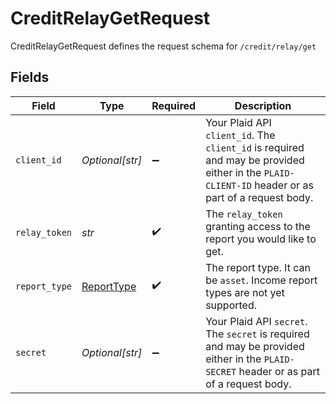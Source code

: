 # CreditRelayGetRequest

CreditRelayGetRequest defines the request schema for `/credit/relay/get`


## Fields

| Field                                                                                                                                            | Type                                                                                                                                             | Required                                                                                                                                         | Description                                                                                                                                      |
| ------------------------------------------------------------------------------------------------------------------------------------------------ | ------------------------------------------------------------------------------------------------------------------------------------------------ | ------------------------------------------------------------------------------------------------------------------------------------------------ | ------------------------------------------------------------------------------------------------------------------------------------------------ |
| `client_id`                                                                                                                                      | *Optional[str]*                                                                                                                                  | :heavy_minus_sign:                                                                                                                               | Your Plaid API `client_id`. The `client_id` is required and may be provided either in the `PLAID-CLIENT-ID` header or as part of a request body. |
| `relay_token`                                                                                                                                    | *str*                                                                                                                                            | :heavy_check_mark:                                                                                                                               | The `relay_token` granting access to the report you would like to get.                                                                           |
| `report_type`                                                                                                                                    | [ReportType](../../models/shared/reporttype.md)                                                                                                  | :heavy_check_mark:                                                                                                                               | The report type. It can be `asset`. Income report types are not yet supported.                                                                   |
| `secret`                                                                                                                                         | *Optional[str]*                                                                                                                                  | :heavy_minus_sign:                                                                                                                               | Your Plaid API `secret`. The `secret` is required and may be provided either in the `PLAID-SECRET` header or as part of a request body.          |